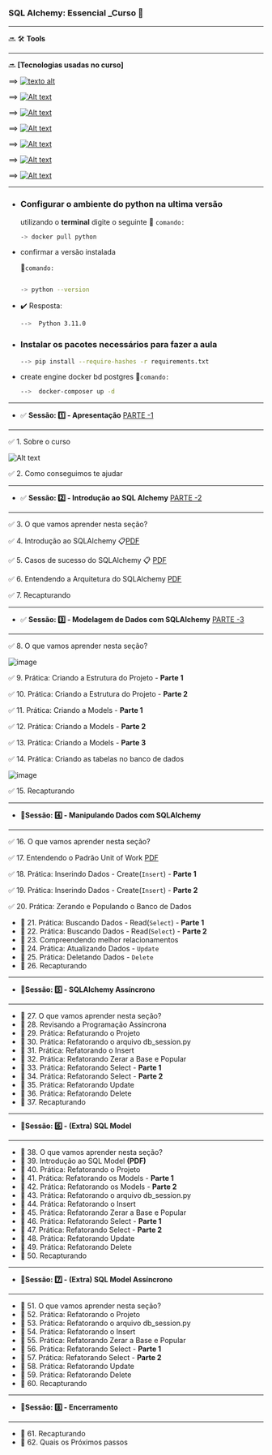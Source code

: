 
### SQL Alchemy: Essencial _Curso  🍧

---

🔜 🛠️   **Tools**

---
🔜  **[Tecnologias usadas no curso]**

 ⟹   [![texto alt](/img/docker.png)](https://www.docker.com/products/docker-desktop/ "Docker")

 ⟹   [![Alt text](/img/visual_studio_code.png)](https://hub.docker.com/_/python/ "Visual Studio Code")

⟹    [![Alt text](/img/python.png)](https://hub.docker.com/_/python/ "Python")

⟹    [![Alt text](/img/sqlachemy.png)](https://www.sqlalchemy.org/)

⟹    [![Alt text](/img/postogres.png)](https://www.postgresql.org "PostgreSQL")

⟹    [![Alt text](/img/SQLite.png)](https://www.sqlite.org/ "SQLite")

⟹    [![Alt text](/img/dbeaver.png)](https://dbeaver.io "DBeaver")

---

* ### Configurar o ambiente do python na ultima versão

    utilizando o **terminal** digite o seguinte
    📝 `comando:`

    ```bash
  -> docker pull python
    ```

* confirmar a versão instalada

     📝`comando:`

    ````bash

  -> python --version
    ````

* ✔️ Resposta:

    ````bash
  -->  Python 3.11.0
    ````

* ###  Instalar os pacotes necessários para fazer a aula

  ````bash
  --> pip install --require-hashes -r requirements.txt
  ````

* create engine docker bd postgres
  📝`comando:`

  ````bash
  -->  docker-composer up -d
  ````

---

* ✅  **Sessão: 1️⃣ - Apresentação** [PARTE -1](https://github.com/masterCredd/python_sqlAchemy/tree/master/python_sqlachemy/Introdução_ao_SQL_Alchemy)

---
 ✅ 1. Sobre o curso

![Alt text](/python_sqlachemy/Apresenta%C3%A7%C3%A3o/sql_alchemy_v3.png)

 ✅ 2. Como conseguimos te ajudar

---

* ✅ **Sessão: 2️⃣ - Introdução ao SQL Alchemy** [PARTE -2](https://github.com/masterCredd/python_sqlAchemy/tree/master/python_sqlachemy/Modelagem_de_Dados_com_SQL_Alchemy)

---

✅ 3. O que vamos aprender nesta seção?

✅ 4. Introdução ao SQLAlchemy :clipboard:[PDF](https://github.com/masterCredd/python_sqlAchemy/blob/master/python_sqlachemy/Introdução%20ao%20SQL%20Alchemy/02-introducao-ao-sqlalchemy.pdf)

✅ 5. Casos de sucesso do SQLAlchemy :clipboard: [PDF](https://github.com/masterCredd/python_sqlAchemy/blob/master/python_sqlachemy/Introdução%20ao%20SQL%20Alchemy/03-casos-de-sucesso-do-sqlalchemy.pdf)

✅ 6. Entendendo a Arquitetura do SQLAlchemy [PDF](https://github.com/masterCredd/python_sqlAchemy/blob/master/python_sqlachemy/Introdução%20ao%20SQL%20Alchemy/04-entendendo-a-arquitetura-do-sqlalchemy.pdf)

✅ 7. Recapturando

---

* ✅ **Sessão: 3️⃣ - Modelagem de Dados com SQLAlchemy** [PARTE -3](https://github.com/masterCredd/python_sqlAchemy/tree/master/python_sqlachemy/Modelagem_de_Dados_com_SQL_Alchemy)

---

✅ 8. O que vamos aprender nesta seção?

![image](/python_sqlachemy/Modelagem_de_Dados_com_SQL_Alchemy/01.2+-+fabrica_picoles_ordenado.png "Diagrama Ilustrativo")

✅ 9.  Prática: Criando a Estrutura do Projeto - **Parte 1**

✅ 10. Prática: Criando a Estrutura do Projeto - **Parte 2**

✅ 11. Prática: Criando a Models - **Parte 1**

✅ 12. Prática: Criando a Models - **Parte 2**

✅ 13. Prática: Criando a Models - **Parte 3**

✅ 14. Prática: Criando as tabelas no banco de dados

![image](/python_sqlachemy/Modelagem_de_Dados_com_SQL_Alchemy/gusqla/03_sqla_sync/picoles.sqlite.png)

✅ 15. Recapturando

---

* 🔲**Sessão: 4️⃣  - Manipulando Dados com SQLAlchemy**

---

✅ 16. O que vamos aprender nesta seção?

✅ 17. Entendendo o Padrão Unit of Work [PDF](https://github.com/masterCredd/python_sqlAchemy/blob/master/python_sqlachemy/Manipulando_Dados_com_SQL_Alchemy/02-entendendo-o-padrao-unit-of-work.pdf)

✅  18. Prática: Inserindo Dados - Create(`Insert`) - **Parte 1**

✅  19. Prática: Inserindo Dados - Create(`Insert`) - **Parte 2**

✅  20. Prática: Zerando e Populando o Banco de Dados

* 🔲 21. Prática: Buscando Dados - Read(`Select`) - **Parte 1**
* 🔲 22. Prática: Buscando Dados - Read(`Select`) - **Parte 2**
* 🔲 23. Compreendendo melhor relacionamentos
* 🔲 24. Prática: Atualizando Dados - `Update`
* 🔲 25. Prática: Deletando Dados  - `Delete`
* 🔲 26. Recapturando

---

* 🔲**Sessão: 5️⃣ - SQLAlchemy Assíncrono**

---

* 🔲 27. O que vamos aprender nesta seção?
* 🔲 28. Revisando a Programação Assíncrona
* 🔲 29. Prática: Refaturando o Projeto
* 🔲 30. Prática: Refatorando o arquivo db_session.py
* 🔲 31. Prática: Refatorando o Insert
* 🔲 32. Prática: Refatorando Zerar a Base e Popular
* 🔲 33. Prática: Refatorando Select - **Parte 1**
* 🔲 34. Prática: Refatorando Select - **Parte 2**
* 🔲 35. Prática: Refatorando Update
* 🔲 36. Prática: Refatorando Delete
* 🔲 37. Recapturando

---

* 🔲**Sessão: 6️⃣ - (Extra) SQL Model**

---

* 🔲 38. O que vamos aprender nesta seção?
* 🔲 39. Introdução ao SQL Model **(PDF)**
* 🔲 40. Prática: Refatorando o Projeto
* 🔲 41. Prática: Refatorando os Models - **Parte 1**
* 🔲 42. Prática: Refatorando os Models - **Parte 2**
* 🔲 43. Prática: Refatorando o arquivo db_session.py
* 🔲 44. Prática: Refatorando o Insert
* 🔲 45. Prática: Refatorando Zerar a Base e Popular
* 🔲 46. Prática: Refatorando Select - **Parte 1**
* 🔲 47. Prática: Refatorando Select - **Parte 2**
* 🔲 48. Prática: Refatorando Update
* 🔲 49. Prática: Refatorando Delete
* 🔲 50. Recapturando

---

* 🔲**Sessão: 7️⃣ - (Extra) SQL Model Assíncrono**

---

* 🔲 51. O que vamos aprender nesta seção?
* 🔲 52. Prática: Refatorando o Projeto
* 🔲 53. Prática: Refatorando o arquivo db_session.py
* 🔲 54. Prática: Refatorando o Insert
* 🔲 55. Prática: Refatorando Zerar a Base e Popular
* 🔲 56. Prática: Refatorando Select - **Parte 1**
* 🔲 57. Prática: Refatorando Select - **Parte 2**
* 🔲 58. Prática: Refatorando Update
* 🔲 59. Prática: Refatorando Delete
* 🔲 60. Recapturando

---

* 🔲**Sessão: 8️⃣ - Encerramento**

---

* 🔲 61. Recapturando
* 🔲 62. Quais os Próximos passos
